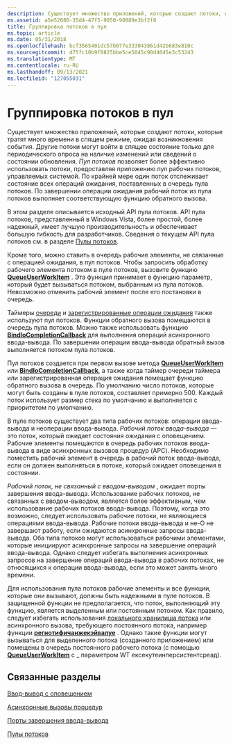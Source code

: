 ```yaml
---
description: Существует множество приложений, которые создают потоки, которые тратят много времени в спящем режиме, ожидая возникновения события.
ms.assetid: a5e52080-35d4-47f5-9050-90889e3bf2f8
title: Группировка потоков в пул
ms.topic: article
ms.date: 05/31/2018
ms.openlocfilehash: bcf3565401dc57b077e333043861d42b683e810c
ms.sourcegitcommit: d75fc10b9f0825bbe5ce5045c90d4045e3c53243
ms.translationtype: MT
ms.contentlocale: ru-RU
ms.lasthandoff: 09/13/2021
ms.locfileid: "127055031"
---
```

# <a name="thread-pooling"></a>Группировка потоков в пул

Существует множество приложений, которые создают потоки, которые тратят много времени в спящем режиме, ожидая возникновения события. Другие потоки могут войти в спящее состояние только для периодического опроса на наличие изменений или сведений о состоянии обновления. *Пул потоков* позволяет более эффективно использовать потоки, предоставляя приложению пул рабочих потоков, управляемых системой. По крайней мере один поток отслеживает состояние всех операций ожидания, поставленных в очередь пула потоков. По завершении операции ожидания рабочий поток из пула потоков выполняет соответствующую функцию обратного вызова.

В этом разделе описывается исходный API пула потоков. API пула потоков, представленный в Windows Vista, более простой, более надежный, имеет лучшую производительность и обеспечивает большую гибкость для разработчиков. Сведения о текущем API пула потоков см. в разделе [Пулы потоков](thread-pools.md).

Кроме того, можно ставить в очередь рабочие элементы, не связанные с операцией ожидания, в пул потоков. Чтобы запросить обработку рабочего элемента потоком в пуле потоков, вызовите функцию [**QueueUserWorkItem**](/windows/win32/api/threadpoollegacyapiset/nf-threadpoollegacyapiset-queueuserworkitem) . Эта функция принимает в функцию параметр, который будет вызываться потоком, выбранным из пула потоков. Невозможно отменить рабочий элемент после его постановки в очередь.

Таймеры [очереди](../sync/timer-queues.md) и [зарегистрированные операции ожидания](../sync/wait-functions.md) также используют пул потоков. Функции обратного вызова помещаются в очередь пула потоков. Можно также использовать функцию [**BindIoCompletionCallback**](/windows/desktop/api/WinBase/nf-winbase-bindiocompletioncallback) для выполнения операций асинхронного ввода-вывода. По завершении операции ввода-вывода обратный вызов выполняется потоком пула потоков.

Пул потоков создается при первом вызове метода [**QueueUserWorkItem**](/windows/win32/api/threadpoollegacyapiset/nf-threadpoollegacyapiset-queueuserworkitem) или [**BindIoCompletionCallback**](/windows/desktop/api/WinBase/nf-winbase-bindiocompletioncallback), а также когда таймер очереди таймера или зарегистрированная операция ожидания помещает функцию обратного вызова в очередь. По умолчанию число потоков, которые могут быть созданы в пуле потоков, составляет примерно 500. Каждый поток использует размер стека по умолчанию и выполняется с приоритетом по умолчанию.

В пуле потоков существует два типа рабочих потоков: операции ввода-вывода и неоперации ввода-вывода. *Рабочий поток ввода-вывода* — это поток, который ожидает состояния ожидания с оповещением. Рабочие элементы помещаются в очередь рабочих потоков ввода-вывода в виде асинхронных вызовов процедур (APC). Необходимо поместить рабочий элемент в очередь в рабочий поток ввода-вывода, если он должен выполняться в потоке, который ожидает оповещения в состоянии.

*Рабочий поток, не связанный с вводом-выводом* , ожидает порты завершения ввода-вывода. Использование рабочих потоков, не связанных с вводом-выводом, является более эффективным, чем использование рабочих потоков ввода-вывода. Поэтому, когда это возможно, следует использовать рабочие потоки, не являющиеся операциями ввода-вывода. Рабочие потоки ввода-вывода и не-O не завершают работу, если ожидаются асинхронные запросы ввода-вывода. Оба типа потоков могут использоваться рабочими элементами, которые инициируют асинхронные запросы на завершение операций ввода-вывода. Однако следует избегать выполнения асинхронных запросов на завершение операций ввода-вывода в рабочих потоках, не относящихся к операции ввода-вывода, если это может занять много времени.

Для использования пула потоков рабочие элементы и все функции, которые они вызывают, должны быть надежными в пуле потоков. В защищенной функции не предполагается, что поток, выполняющий эту функцию, является выделенным или постоянным потоком. Как правило, следует избегать использования [локального хранилища потока](thread-local-storage.md) или асинхронного вызова, требующего постоянного потока, например функции [**регнотифичанжекэйвалуе**](/windows/win32/api/winreg/nf-winreg-regnotifychangekeyvalue) . Однако такие функции могут вызываться для выделенного потока (созданного приложением) или помещены в очередь постоянного рабочего потока (с помощью [**QueueUserWorkItem**](/windows/win32/api/threadpoollegacyapiset/nf-threadpoollegacyapiset-queueuserworkitem) с \_ параметром WT ексекутеинперсистентсреад).

## <a name="related-topics"></a>Связанные разделы

<dl> <dt>

[Ввод-вывод с оповещением](../fileio/alertable-i-o.md)
</dt> <dt>

[Асинхронные вызовы процедур](../sync/asynchronous-procedure-calls.md)
</dt> <dt>

[Порты завершения ввода-вывода](../fileio/i-o-completion-ports.md)
</dt> <dt>

[Пулы потоков](thread-pools.md)
</dt> </dl>

 

 
